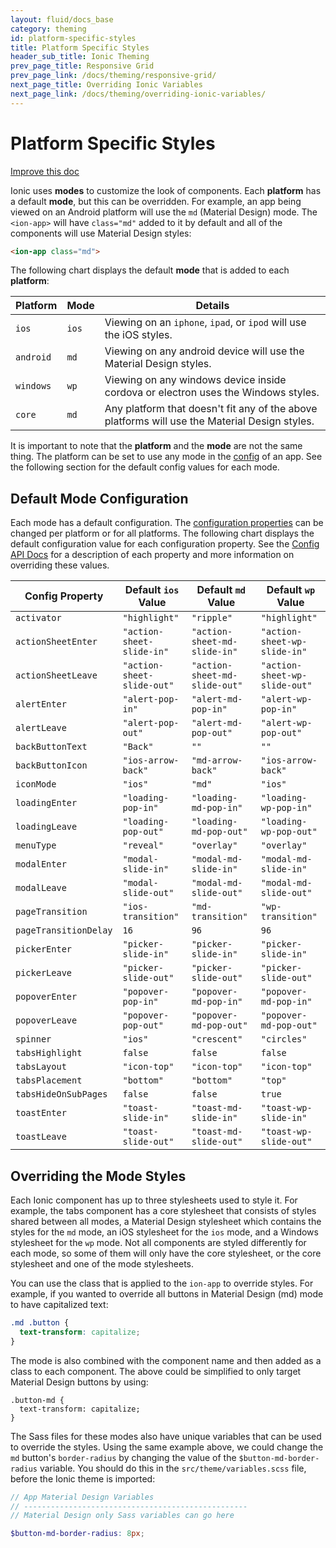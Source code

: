 ```yaml
---
layout: fluid/docs_base
category: theming
id: platform-specific-styles
title: Platform Specific Styles
header_sub_title: Ionic Theming
prev_page_title: Responsive Grid
prev_page_link: /docs/theming/responsive-grid/
next_page_title: Overriding Ionic Variables
next_page_link: /docs/theming/overriding-ionic-variables/
---
```


<h1 class="title">Platform Specific Styles</h1>
<a class="improve-v2-docs" href='https://github.com/ionic-team/ionic-legacy-docs/edit/master/content/docs/v3/theming/platform-specific-styles/index.md'>
  Improve this doc
</a>


Ionic uses **modes** to customize the look of components. Each **platform** has a default **mode**, but this can be overridden. For example, an app being viewed on an Android platform will use the `md` (Material Design) mode. The `<ion-app>` will have `class="md"` added to it by default and all of the components will use Material Design styles:

```html
<ion-app class="md">
```

The following chart displays the default **mode** that is added to each **platform**:

| Platform        | Mode       | Details                                                                                        |
|-----------------|------------|------------------------------------------------------------------------------------------------|
| `ios`           | `ios`      | Viewing on an `iphone`, `ipad`, or `ipod` will use the iOS styles.                             |
| `android`       | `md`       | Viewing on any android device will use the Material Design styles.                             |
| `windows`       | `wp`       | Viewing on any windows device inside cordova or electron uses the Windows styles.              |
| `core`          | `md`       | Any platform that doesn't fit any of the above platforms will use the Material Design styles.  |


It is important to note that the **platform** and the **mode** are not the same thing. The platform can be set to use any mode in the [config](../../api/config/Config) of an app. See the following section for the default config values for each mode.

## Default Mode Configuration

Each mode has a default configuration. The [configuration properties](../../api/config/Config) can be changed per platform or for all platforms. The following chart displays the default configuration value for each configuration property. See the [Config API Docs](../../api/config/Config) for a description of each property and more information on overriding these values.

| Config Property       | Default `ios` Value        | Default `md` Value            | Default `wp` Value            |
|-----------------------|----------------------------|-------------------------------|-------------------------------|
| `activator`           | `"highlight"`              | `"ripple"`                    | `"highlight"`                 |
| `actionSheetEnter`    | `"action-sheet-slide-in"`  | `"action-sheet-md-slide-in"`  | `"action-sheet-wp-slide-in"`  |
| `actionSheetLeave`    | `"action-sheet-slide-out"` | `"action-sheet-md-slide-out"` | `"action-sheet-wp-slide-out"` |
| `alertEnter`          | `"alert-pop-in"`           | `"alert-md-pop-in"`           | `"alert-wp-pop-in"`           |
| `alertLeave`          | `"alert-pop-out"`          | `"alert-md-pop-out"`          | `"alert-wp-pop-out"`          |
| `backButtonText`      | `"Back"`                   | `""`                          | `""`                          |
| `backButtonIcon`      | `"ios-arrow-back"`         | `"md-arrow-back"`             | `"ios-arrow-back"`            |
| `iconMode`            | `"ios"`                    | `"md"`                        | `"ios"`                       |
| `loadingEnter`        | `"loading-pop-in"`         | `"loading-md-pop-in"`         | `"loading-wp-pop-in"`         |
| `loadingLeave`        | `"loading-pop-out"`        | `"loading-md-pop-out"`        | `"loading-wp-pop-out"`        |
| `menuType`            | `"reveal"`                 | `"overlay"`                   | `"overlay"`                   |
| `modalEnter`          | `"modal-slide-in"`         | `"modal-md-slide-in"`         | `"modal-md-slide-in"`         |
| `modalLeave`          | `"modal-slide-out"`        | `"modal-md-slide-out"`        | `"modal-md-slide-out"`        |
| `pageTransition`      | `"ios-transition"`         | `"md-transition"`             | `"wp-transition"`             |
| `pageTransitionDelay` | `16`                       | `96`                          | `96`                          |
| `pickerEnter`         | `"picker-slide-in"`        | `"picker-slide-in"`           | `"picker-slide-in"`           |
| `pickerLeave`         | `"picker-slide-out"`       | `"picker-slide-out"`          | `"picker-slide-out"`          |
| `popoverEnter`        | `"popover-pop-in"`         | `"popover-md-pop-in"`         | `"popover-md-pop-in"`         |
| `popoverLeave`        | `"popover-pop-out"`        | `"popover-md-pop-out"`        | `"popover-md-pop-out"`        |
| `spinner`             | `"ios"`                    | `"crescent"`                  | `"circles"`                   |
| `tabsHighlight`       | `false`                    | `false`                       | `false`                       |
| `tabsLayout`          | `"icon-top"`               | `"icon-top"`                  | `"icon-top"`                  |
| `tabsPlacement`       | `"bottom"`                 | `"bottom"`                    | `"top"`                       |
| `tabsHideOnSubPages`  | `false`                    | `false`                       | `true`                        |
| `toastEnter`          | `"toast-slide-in"`         | `"toast-md-slide-in"`         | `"toast-wp-slide-in"`         |
| `toastLeave`          | `"toast-slide-out"`        | `"toast-md-slide-out"`        | `"toast-wp-slide-out"`        |


## Overriding the Mode Styles

Each Ionic component has up to three stylesheets used to style it. For example, the tabs component has a core stylesheet that consists of styles shared between all modes, a Material Design stylesheet which contains the styles for the `md` mode, an iOS stylesheet for the `ios` mode, and a Windows stylesheet for the `wp` mode. Not all components are styled differently for each mode, so some of them will only have the core stylesheet, or the core stylesheet and one of the mode stylesheets.

You can use the class that is applied to the `ion-app` to override styles. For example, if you wanted to override all buttons in Material Design (md) mode to have capitalized text:

```css
.md .button {
  text-transform: capitalize;
}
```

The mode is also combined with the component name and then added as a class to each component. The above could be simplified to only target Material Design buttons by using:

```
.button-md {
  text-transform: capitalize;
}
```

The Sass files for these modes also have unique variables that can be used to override the styles. Using the same example above, we could change the `md` button's `border-radius` by changing the value of the `$button-md-border-radius` variable. You should do this in the `src/theme/variables.scss` file, before the Ionic theme is imported:

```scss
// App Material Design Variables
// --------------------------------------------------
// Material Design only Sass variables can go here

$button-md-border-radius: 8px;
```
